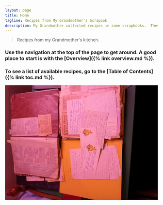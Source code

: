 ```yaml
---
layout: page
title: Home
tagline: Recipes from My Grandmother's Scrapook
description: My Grandmother collected recipes in some scrapbooks.  These included both things clipped from magazines and newspapers and things written out in longhand.
---
```


> Recipes from my Grandmother's kitchen.

### Use the navigation at the top of the page to get around.  A good place to start is with the [Overview]({% link overview.md %}).  

### To see a list of available recipes, go to the [Table of Contents]({% link toc.md %}). 
![Scrapbook Overview](/assets/images/general/general-001-sm.jpg)
